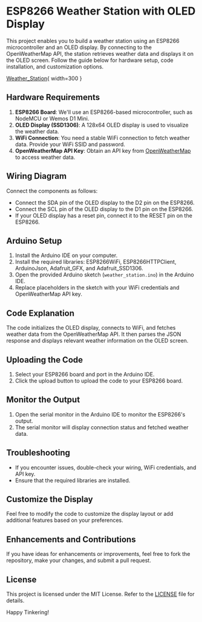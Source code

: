 # ESP8266 Weather Station with OLED Display

This project enables you to build a weather station using an ESP8266 microcontroller and an OLED display. By connecting to the OpenWeatherMap API, the station retrieves weather data and displays it on the OLED screen. Follow the guide below for hardware setup, code installation, and customization options.

[Weather_Station](https://github.com/Azhilus/16bitmcu/assets/66466976/536006e6-b98c-4b2f-84fa-7332aca1f5a7){ width=300 }


## Hardware Requirements

1. **ESP8266 Board**: We'll use an ESP8266-based microcontroller, such as NodeMCU or Wemos D1 Mini.
2. **OLED Display (SSD1306)**: A 128x64 OLED display is used to visualize the weather data.
3. **WiFi Connection**: You need a stable WiFi connection to fetch weather data. Provide your WiFi SSID and password.
4. **OpenWeatherMap API Key**: Obtain an API key from [OpenWeatherMap](https://openweathermap.org/) to access weather data.

## Wiring Diagram

Connect the components as follows:

- Connect the SDA pin of the OLED display to the D2 pin on the ESP8266.
- Connect the SCL pin of the OLED display to the D1 pin on the ESP8266.
- If your OLED display has a reset pin, connect it to the RESET pin on the ESP8266.

## Arduino Setup

1. Install the Arduino IDE on your computer.
2. Install the required libraries: ESP8266WiFi, ESP8266HTTPClient, ArduinoJson, Adafruit_GFX, and Adafruit_SSD1306.
3. Open the provided Arduino sketch (`weather_station.ino`) in the Arduino IDE.
4. Replace placeholders in the sketch with your WiFi credentials and OpenWeatherMap API key.

## Code Explanation

The code initializes the OLED display, connects to WiFi, and fetches weather data from the OpenWeatherMap API. It then parses the JSON response and displays relevant weather information on the OLED screen.

## Uploading the Code

1. Select your ESP8266 board and port in the Arduino IDE.
2. Click the upload button to upload the code to your ESP8266 board.

## Monitor the Output

1. Open the serial monitor in the Arduino IDE to monitor the ESP8266's output.
2. The serial monitor will display connection status and fetched weather data.

## Troubleshooting

- If you encounter issues, double-check your wiring, WiFi credentials, and API key.
- Ensure that the required libraries are installed.

## Customize the Display

Feel free to modify the code to customize the display layout or add additional features based on your preferences.

## Enhancements and Contributions

If you have ideas for enhancements or improvements, feel free to fork the repository, make your changes, and submit a pull request.

## License

This project is licensed under the MIT License. Refer to the [LICENSE](LICENSE) file for details.

Happy Tinkering!
